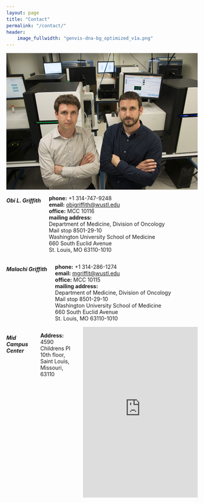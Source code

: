 ```yaml
---
layout: page
title: "Contact"
permalink: "/contact/"
header:
    image_fullwidth: "genvis-dna-bg_optimized_v1a.png"
---
```


<div class="row">
    <div class="small-12 small-centered columns">
        <img src="/assets/img/MalachiAndObi.jpg">
    </div>
</div>

<div class="row">
    <div class="small-6 columns">
    <h5>Obi L. Griffith</h5>
    <p>
      <b>phone:</b> +1 314-747-9248<br>
      <b>email:</b> <a href="mailto:obigriffith@wustl.edu">obigriffith@wustl.edu</a><br>
      <b>office:</b> MCC 10116<br>
      <b>mailing address:</b><br>Department of Medicine, Division of Oncology<br>Mail stop 8501-29-10<br>Washington University School of Medicine<br>660 South Euclid Avenue<br>St. Louis, MO 63110-1010
    </p>
    </div>
    <div class="small-6 columns">
        <h5>Malachi Griffith</h5>
        <p>
          <b>phone:</b> +1 314-286-1274<br>
          <b>email:</b> <a href="mailto:mgriffit@wustl.edu">mgriffit@wustl.edu</a><br>
          <b>office:</b> MCC 10115<br>
          <b>mailing address:</b><br>Department of Medicine, Division of Oncology<br>Mail stop 8501-29-10<br>Washington University School of Medicine<br>660 South Euclid Avenue<br>St. Louis, MO 63110-1010
        </p>
    </div>
</div>

<div class="row">
    <div class="small-12 small-centered columns">
        <h5>Mid Campus Center</h5>
        <p>
          <b>Address:</b><br> 4590 Childrens Pl<br>
          10th floor,<br>
          Saint Louis, Missouri, 63110<br>
        </p>
        <iframe src="https://www.google.com/maps/embed?pb=!1m18!1m12!1m3!1d3116.5504069161216!2d-90.2618255!3d38.6362228!2m3!1f0!2f0!3f0!3m2!1i1024!2i768!4f13.1!3m3!1m2!1s0x87d8b4df564ad7d1%3A0xddebd7786d830554!2sMid%20Campus%20Center!5e0!3m2!1sen!2sus!4v1660673700634!5m2!1sen!2sus" width="600" height="450" style="border:0;" allowfullscreen="" loading="lazy" referrerpolicy="no-referrer-when-downgrade"></iframe>
    </div>
</div>
